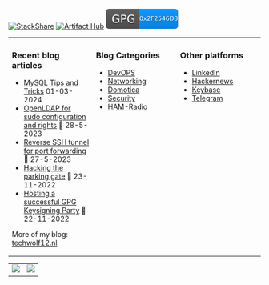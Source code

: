 [![StackShare](http://img.shields.io/badge/tech-stack-0690fa.svg?style=flat)](https://stackshare.io/techwolf12/my-stack) [![Artifact Hub](https://img.shields.io/endpoint?url=https://artifacthub.io/badge/repository/techwolf12)](https://artifacthub.io/packages/search?repo=techwolf12) [![GPG Key](/gpg.svg)](https://techwolf12.nl/gpg/2f2546d8.asc)

<table><tr><td valign="top" width="33%">

### Recent blog articles
* [MySQL Tips and Tricks](https://techwolf12.nl/blog/mysql-tips-and-tricks/) 01-03-2024
* [OpenLDAP for sudo configuration and rights](https://techwolf12.nl/blog/openldap-sudo-configuration-and-rights) 📅 28-5-2023
* [Reverse SSH tunnel for port forwarding](https://techwolf12.nl/blog/reverse-ssh-tunnel-port-forwarding) 📅 27-5-2023
* [Hacking the parking gate](https://engineering.q42.nl/parking-hack/) 📅 23-11-2022
* [Hosting a successful GPG Keysigning Party](https://techwolf12.nl/blog/hosting-successful-gpg-keysigning-party) 📅 22-11-2022

More of my blog: [techwolf12.nl](https://techwolf12.nl/blog)
</td><td valign="top" width="33%">

### Blog Categories
* [DevOPS](https://techwolf12.nl/tag/devops)
* [Networking](https://techwolf12.nl/tag/networking)
* [Domotica](https://techwolf12.nl/tag/domotica)
* [Security](https://techwolf12.nl/tag/security)
* [HAM-Radio](https://techwolf12.nl/tag/ham-radio)

</td><td valign="top" width="33%">

### Other platforms
* [LinkedIn](https://www.linkedin.com/in/techwolf12)
* [Hackernews](https://news.ycombinator.com/user?id=techwolf12)
* [Keybase](https://keybase.io/techwolf12)
* [Telegram](https://t.me/techwolf12)
</td></tr></table>

<table><tr><td valign="top" width="50%">
  <img height="180em" src="https://github-readme-stats-g6tq-673v6fuxu-techwolf12.vercel.app/api?username=techwolf12&count_private=true&hide_rank=true&show_icons=true&theme=cobalt" />
</td><td valign="top" width="50%">
  <img height="180em" src="https://github-readme-stats-phi-nine-77.vercel.app/api/top-langs/?username=techwolf12&layout=compact&langs_count=5&hide=jupyter%20notebook,html,Dockerfile&theme=cobalt" />
</td></table>
